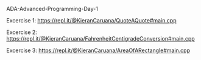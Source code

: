 ADA-Advanced-Programming-Day-1

Excercise 1: https://repl.it/@KieranCaruana/QuoteAQuote#main.cpp

Excercise 2: https://repl.it/@KieranCaruana/FahrenheitCentigradeConversion#main.cpp

Excercise 3: https://repl.it/@KieranCaruana/AreaOfARectangle#main.cpp
